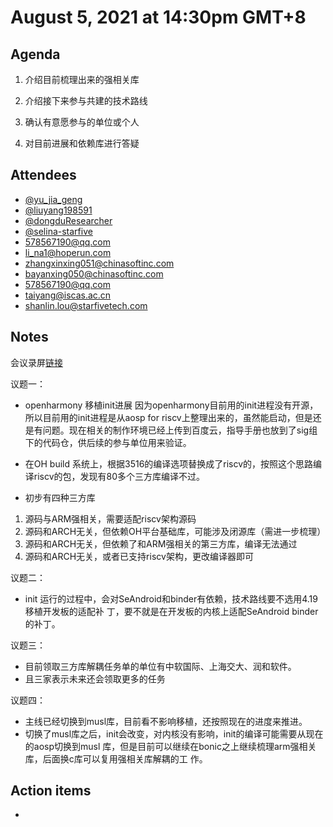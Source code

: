 # August 5, 2021 at 14:30pm GMT+8

## Agenda

1. 介绍目前梳理出来的强相关库

2. 介绍接下来参与共建的技术路线

3. 确认有意愿参与的单位或个人

4. 对目前进展和依赖库进行答疑

## Attendees

- [@yu_jia_geng](https://gitee.com/yu_jia_geng) 
- [@liuyang198591](https://gitee.com/liuyang198591)
- [@dongduResearcher](https://gitee.com/dongduResearcher)
- [@selina-starfive](https://gitee.com/dongduResearcher)
- [578567190@qq.com]()
- [li_na1@hoperun.com]()
- [zhangxinxing051@chinasoftinc.com]()
- [bayanxing050@chinasoftinc.com]()
- [578567190@qq.com]()
- [taiyang@iscas.ac.cn]()
- [ shanlin.lou@starfivetech.com]()

## Notes

会议录屏[链接](https://meeting.tencent.com/user-center/shared-record-info?id=784d73b0-937f-4705-894f-98663d79db8f)

议题一：

* openharmony 移植init进展
  因为openharmony目前用的init进程没有开源，所以目前用的init进程是从aosp for riscv上整理出来的，虽然能启动，但是还是有问题。现在相关的制作环境已经上传到百度云，指导手册也放到了sig组下的代码仓，供后续的参与单位用来验证。

* 在OH build 系统上，根据3516的编译选项替换成了riscv的，按照这个思路编译riscv的包，发现有80多个三方库编译不过。

* 初步有四种三方库
1. 源码与ARM强相关，需要适配riscv架构源码
2. 源码和ARCH无关，但依赖OH平台基础库，可能涉及闭源库（需进一步梳理）
3. 源码和ARCH无关，但依赖了和ARM强相关的第三方库，编译无法通过
4. 源码和ARCH无关，或者已支持riscv架构，更改编译器即可

议题二：
*  init 运行的过程中，会对SeAndroid和binder有依赖，技术路线要不选用4.19移植开发板的适配补 丁，要不就是在开发板的内核上适配SeAndroid binder 的补丁。

议题三：
* 目前领取三方库解耦任务单的单位有中软国际、上海交大、润和软件。
* 且三家表示未来还会领取更多的任务

议题四：
* 主线已经切换到musl库，目前看不影响移植，还按照现在的进度来推进。
* 切换了musl库之后，init会改变，对内核没有影响，init的编译可能需要从现在的aosp切换到musl   库，但是目前可以继续在bonic之上继续梳理arm强相关库，后面换c库可以复用强相关库解耦的工    作。


## Action items

- 


